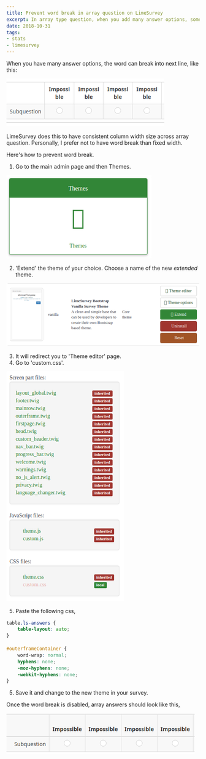 ```yaml
---
title: Prevent word break in array question on LimeSurvey
excerpt: In array type question, when you add many answer options, some words might break into next line, especially when the word is long.
date: 2018-10-31
tags:
- stats
- limesurvey
---
```


When you have many answer options, the word can break into next line, like this:

![Part of a word break into next line in LimeSurvey](20181031/break-word.png)

LimeSurvey does this to have consistent column width size across array question. Personally, I prefer not to have word break than fixed width.

Here's how to prevent word break.

1. Go to the main admin page and then Themes.

  ![LimeSurvey theme button in admin panel](20181031/theme-button.png)

2. 'Extend' the theme of your choice. Choose a name of the new *extended* theme.

  ![LimeSurvey theme list](20181031/theme-list.png)

3. It will redirect you to 'Theme editor' page.
4. Go to 'custom.css'.

  ![Customise LimeSurvey theme through custom.css](20181031/custom-css.png)

5. Paste the following css,

  ```css
  table.ls-answers {
      table-layout: auto;
  }
  
  #outerframeContainer {
      word-wrap: normal;
      hyphens: none;
      -moz-hyphens: none;
      -webkit-hyphens: none;
  }
  ```

5. Save it and change to the new theme in your survey.

Once the word break is disabled, array answers should look like this,

![No word break in LimeSurvey](20181031/no-break-word.png)
